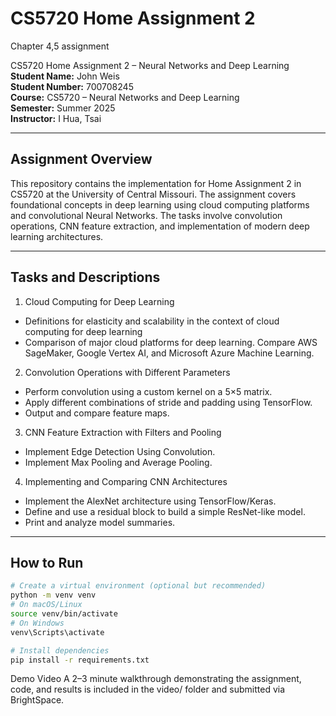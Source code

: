 # CS5720 Home Assignment 2
 
Chapter 4,5 assignment

CS5720 Home Assignment 2 – Neural Networks and Deep Learning  
**Student Name:** John Weis  
**Student Number:** 700708245  
**Course:** CS5720 – Neural Networks and Deep Learning  
**Semester:** Summer 2025  
**Instructor:** I Hua, Tsai  

---

## Assignment Overview  
This repository contains the implementation for Home Assignment 2 in CS5720 at the University of Central Missouri. The assignment covers foundational concepts in deep learning using cloud computing platforms and convolutional Neural Networks. The tasks involve convolution operations, CNN feature extraction, and implementation of modern deep learning architectures.

---

## Tasks and Descriptions

1. Cloud Computing for Deep Learning   
- Definitions for elasticity and scalability in the context of cloud computing for deep learning
- Comparison of major cloud platforms for deep learning. Compare AWS SageMaker, Google Vertex AI, and Microsoft Azure Machine Learning.


2. Convolution Operations with Different Parameters   
- Perform convolution using a custom kernel on a 5×5 matrix.  
- Apply different combinations of stride and padding using TensorFlow.  
- Output and compare feature maps.

 3. CNN Feature Extraction with Filters and Pooling   
- Implement Edge Detection Using Convolution.
- Implement Max Pooling and Average Pooling.

 4. Implementing and Comparing CNN Architectures  
- Implement the AlexNet architecture using TensorFlow/Keras.  
- Define and use a residual block to build a simple ResNet-like model.  
- Print and analyze model summaries.

---

## How to Run

```bash
# Create a virtual environment (optional but recommended)
python -m venv venv
# On macOS/Linux
source venv/bin/activate
# On Windows
venv\Scripts\activate

# Install dependencies
pip install -r requirements.txt
```

Demo Video
A 2–3 minute walkthrough demonstrating the assignment, code, and results is included in the video/ folder and submitted via BrightSpace.
